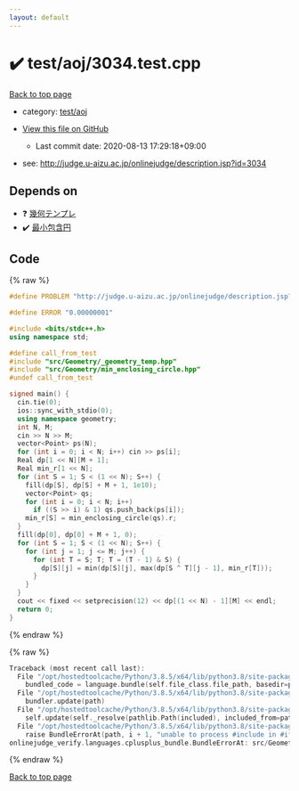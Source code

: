 ```yaml
---
layout: default
---
```


<!-- mathjax config similar to math.stackexchange -->
<script type="text/javascript" async
  src="https://cdnjs.cloudflare.com/ajax/libs/mathjax/2.7.5/MathJax.js?config=TeX-MML-AM_CHTML">
</script>
<script type="text/x-mathjax-config">
  MathJax.Hub.Config({
    TeX: { equationNumbers: { autoNumber: "AMS" }},
    tex2jax: {
      inlineMath: [ ['$','$'] ],
      processEscapes: true
    },
    "HTML-CSS": { matchFontHeight: false },
    displayAlign: "left",
    displayIndent: "2em"
  });
</script>

<script type="text/javascript" src="https://cdnjs.cloudflare.com/ajax/libs/jquery/3.4.1/jquery.min.js"></script>
<script src="https://cdn.jsdelivr.net/npm/jquery-balloon-js@1.1.2/jquery.balloon.min.js" integrity="sha256-ZEYs9VrgAeNuPvs15E39OsyOJaIkXEEt10fzxJ20+2I=" crossorigin="anonymous"></script>
<script type="text/javascript" src="../../../assets/js/copy-button.js"></script>
<link rel="stylesheet" href="../../../assets/css/copy-button.css" />


# :heavy_check_mark: test/aoj/3034.test.cpp

<a href="../../../index.html">Back to top page</a>

* category: <a href="../../../index.html#0d0c91c0cca30af9c1c9faef0cf04aa9">test/aoj</a>
* <a href="{{ site.github.repository_url }}/blob/master/test/aoj/3034.test.cpp">View this file on GitHub</a>
    - Last commit date: 2020-08-13 17:29:18+09:00


* see: <a href="http://judge.u-aizu.ac.jp/onlinejudge/description.jsp?id=3034">http://judge.u-aizu.ac.jp/onlinejudge/description.jsp?id=3034</a>


## Depends on

* :question: <a href="../../../library/src/Geometry/_geometry_temp.hpp.html">幾何テンプレ</a>
* :heavy_check_mark: <a href="../../../library/src/Geometry/min_enclosing_circle.hpp.html">最小包含円</a>


## Code

<a id="unbundled"></a>
{% raw %}
```cpp
#define PROBLEM "http://judge.u-aizu.ac.jp/onlinejudge/description.jsp?id=3034"

#define ERROR "0.00000001"

#include <bits/stdc++.h>
using namespace std;

#define call_from_test
#include "src/Geometry/_geometry_temp.hpp"
#include "src/Geometry/min_enclosing_circle.hpp"
#undef call_from_test

signed main() {
  cin.tie(0);
  ios::sync_with_stdio(0);
  using namespace geometry;
  int N, M;
  cin >> N >> M;
  vector<Point> ps(N);
  for (int i = 0; i < N; i++) cin >> ps[i];
  Real dp[1 << N][M + 1];
  Real min_r[1 << N];
  for (int S = 1; S < (1 << N); S++) {
    fill(dp[S], dp[S] + M + 1, 1e10);
    vector<Point> qs;
    for (int i = 0; i < N; i++)
      if ((S >> i) & 1) qs.push_back(ps[i]);
    min_r[S] = min_enclosing_circle(qs).r;
  }
  fill(dp[0], dp[0] + M + 1, 0);
  for (int S = 1; S < (1 << N); S++) {
    for (int j = 1; j <= M; j++) {
      for (int T = S; T; T = (T - 1) & S) {
        dp[S][j] = min(dp[S][j], max(dp[S ^ T][j - 1], min_r[T]));
      }
    }
  }
  cout << fixed << setprecision(12) << dp[(1 << N) - 1][M] << endl;
  return 0;
}
```
{% endraw %}

<a id="bundled"></a>
{% raw %}
```cpp
Traceback (most recent call last):
  File "/opt/hostedtoolcache/Python/3.8.5/x64/lib/python3.8/site-packages/onlinejudge_verify/docs.py", line 349, in write_contents
    bundled_code = language.bundle(self.file_class.file_path, basedir=pathlib.Path.cwd())
  File "/opt/hostedtoolcache/Python/3.8.5/x64/lib/python3.8/site-packages/onlinejudge_verify/languages/cplusplus.py", line 185, in bundle
    bundler.update(path)
  File "/opt/hostedtoolcache/Python/3.8.5/x64/lib/python3.8/site-packages/onlinejudge_verify/languages/cplusplus_bundle.py", line 307, in update
    self.update(self._resolve(pathlib.Path(included), included_from=path))
  File "/opt/hostedtoolcache/Python/3.8.5/x64/lib/python3.8/site-packages/onlinejudge_verify/languages/cplusplus_bundle.py", line 306, in update
    raise BundleErrorAt(path, i + 1, "unable to process #include in #if / #ifdef / #ifndef other than include guards")
onlinejudge_verify.languages.cplusplus_bundle.BundleErrorAt: src/Geometry/min_enclosing_circle.hpp: line 12: unable to process #include in #if / #ifdef / #ifndef other than include guards

```
{% endraw %}

<a href="../../../index.html">Back to top page</a>

